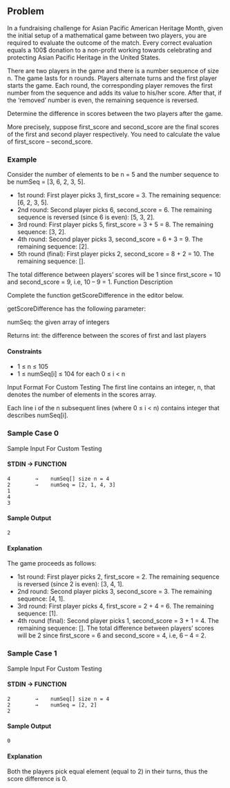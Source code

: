 ## Problem

In a fundraising challenge for Asian Pacific American Heritage Month, given the initial setup of a mathematical game between two players, you are required to evaluate the outcome of the match. Every correct evaluation equals a 100$ donation to a non-profit working towards celebrating and protecting Asian Pacific Heritage in the United States.

There are two players in the game and there is a number sequence of size n. The game lasts for n rounds. Players alternate turns and the first player starts the game. Each round, the corresponding player removes the first number from the sequence and adds its value to his/her score. After that, if the ‘removed’ number is even, the remaining sequence is reversed.

Determine the difference in scores between the two players after the game.

More precisely, suppose first_score and second_score are the final scores of the first and second player respectively. You need to calculate the value of first_score – second_score.

### Example

Consider the number of elements to be n = 5 and the number sequence to be numSeq = [3, 6, 2, 3, 5].
- 1st round:  First player picks 3, first_score = 3. The remaining sequence: [6, 2, 3, 5].
- 2nd round:  Second player picks 6, second_score = 6. The remaining sequence is reversed (since 6 is even): [5, 3, 2].
- 3rd round:  First player picks 5, first_score = 3 + 5 = 8. The remaining sequence: [3, 2].
- 4th round:  Second player picks 3, second_score = 6 + 3 = 9. The remaining sequence: [2].
- 5th round (final): First player picks 2, second_score = 8 + 2 = 10. The remaining sequence: [].
 
The total difference between players’ scores will be 1 since first_score = 10 and second_score = 9, i.e, 10 – 9 = 1.
Function Description

Complete the function getScoreDifference in the editor below.

getScoreDifference has the following parameter:

numSeq: the given array of integers

Returns
    int: the difference between the scores of first and last players

#### Constraints
- 1 ≤ n ≤ 105
- 1 ≤ numSeq[i] ≤ 104 for each 0 ≤ i < n

Input Format For Custom Testing
The first line contains an integer, n, that denotes the number of elements in the scores array.

Each line i of the n subsequent lines (where 0 ≤ i < n) contains integer that describes numSeq[i].

### Sample Case 0

Sample Input For Custom Testing

#### STDIN → FUNCTION
    4        →    numSeq[] size n = 4
    2        →    numSeq = [2, 1, 4, 3]
    1
    4
    3

#### Sample Output
    2

####  Explanation
The game proceeds as follows:
- 1st round:  First player picks 2, first_score = 2. The remaining sequence is reversed (since 2 is even): [3, 4, 1].
- 2nd round:  Second player picks 3, second_score = 3. The remaining sequence: [4, 1].
- 3rd round:  First player picks 4, first_score = 2 + 4 = 6. The remaining sequence: [1].
- 4th round (final):  Second player picks 1, second_score = 3 + 1 = 4. The remaining sequence: [].
The total difference between players’ scores will be 2 since first_score = 6 and second_score = 4, i.e, 6 – 4 = 2.

### Sample Case 1

Sample Input For Custom Testing

#### STDIN → FUNCTION
    2        →    numSeq[] size n = 4
    2        →    numSeq = [2, 2]
    2

#### Sample Output
    0

####  Explanation
Both the players pick equal element (equal to 2) in their turns, thus the score difference is 0.
